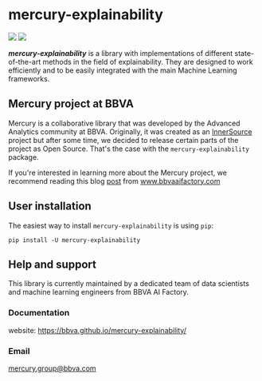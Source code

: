 # mercury-explainability

[![](https://github.com/BBVA/mercury-explainability/actions/workflows/test.yml/badge.svg)](https://github.com/BBVA/mercury-explainability)
![](https://img.shields.io/badge/latest-0.0.2-blue)

***mercury-explainability*** is a library with implementations of different state-of-the-art methods in the field of explainability. They are designed to work efficiently and to be easily integrated with the main Machine Learning frameworks.

## Mercury project at BBVA

Mercury is a collaborative library that was developed by the Advanced Analytics community at BBVA. Originally, it was created as an [InnerSource](https://en.wikipedia.org/wiki/Inner_source) project but after some time, we decided to release certain parts of the project as Open Source.
That's the case with the `mercury-explainability` package. 

If you're interested in learning more about the Mercury project, we recommend reading this blog [post](https://www.bbvaaifactory.com/mercury-acelerando-la-reutilizacion-en-ciencia-de-datos-dentro-de-bbva/) from www.bbvaaifactory.com

## User installation

The easiest way to install `mercury-explainability` is using ``pip``:

    pip install -U mercury-explainability

## Help and support 

This library is currently maintained by a dedicated team of data scientists and machine learning engineers from BBVA AI Factory. 

### Documentation
website: https://bbva.github.io/mercury-explainability/

### Email 
mercury.group@bbva.com